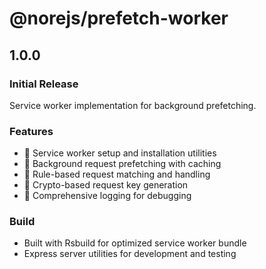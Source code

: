 # @norejs/prefetch-worker

## 1.0.0

### Initial Release

Service worker implementation for background prefetching.

### Features

- 🔧 Service worker setup and installation utilities
- 📡 Background request prefetching with caching
- 🎯 Rule-based request matching and handling
- 🔐 Crypto-based request key generation
- 📝 Comprehensive logging for debugging

### Build

- Built with Rsbuild for optimized service worker bundle
- Express server utilities for development and testing
